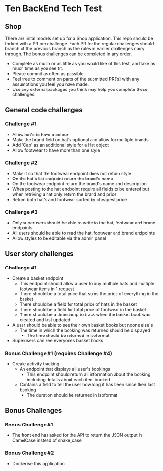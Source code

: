 # Ten BackEnd Tech Test

## Shop
There are inital models set up for a Shop application. This repo should be forked with a PR per challenge. Each PR for the regular challenges should branch of the previous branch as the rules in earlier challenges carry through. The bonus challenges can be completed in any order.

* Complete as much or as little as you would like of this test, and take as much time as you see fit.
* Please commit as often as possible.
* Feel free to comment on parts of the submitted PR['s] with any assumptions you feel you have made.
* Use any external packages you think may help you complete these challenges.

## General code challenges

### Challenge #1
* Allow hat's to have a colour
* Make the brand field on hat's optional and allow for multiple brands
* Add 'Cap' as an additional style for a Hat object
* Allow footwear to have more than one style

### Challenge #2
* Make it so that the footwear endpoint does not return style
* On the hat's list endpoint return the brand's name
* On the footwear endpoint return the brand's name and description
* When posting to the hat endpoint require all fields to be entered but when retriving a hat only return the brand and price
* Return both hat's and footwear sorted by cheapest price

### Challenge #3
* Only superusers should be able to write to the hat, footwear and brand endpoints
* All users should be able to read the hat, footwear and brand endpoints
* Allow styles to be editable via the admin panel


## User story challenges

### Challenge #1
* Create a basket endpoint
    * This endpoint should allow a user to buy multiple hats and multiple footwear items in 1 request
    * There should be a total price that sums the price of everything in the basket 
    * There should be a field for total price of hats in the basket
    * There should be a field for total price of footwear in the basket
    * There should be a timestamp to track when the basket book was created and last updated 
* A user should be able to see their own basket books but noone else's
    * The time in which the booking was returned should be displayed
        * The time should be returned in isoformat
* Superusers can see everyones basket books


### Bonus Challenge #1 (requires Challenge #4)
* Create activity tracking 
    * An endpoint that displays all user's bookings
        * This endpoint should return all information about the booking including details about each item booked
    * Contains a field to tell the user how long it has been since their last booking
        * The duration should be returned in isoformat

        
## Bonus Challenges


### Bonus Challenge #1
* The front end has asked for the API to return the JSON output in CamelCase instead of snake_case

### Bonus Challenge #2
* Dockerise this application

